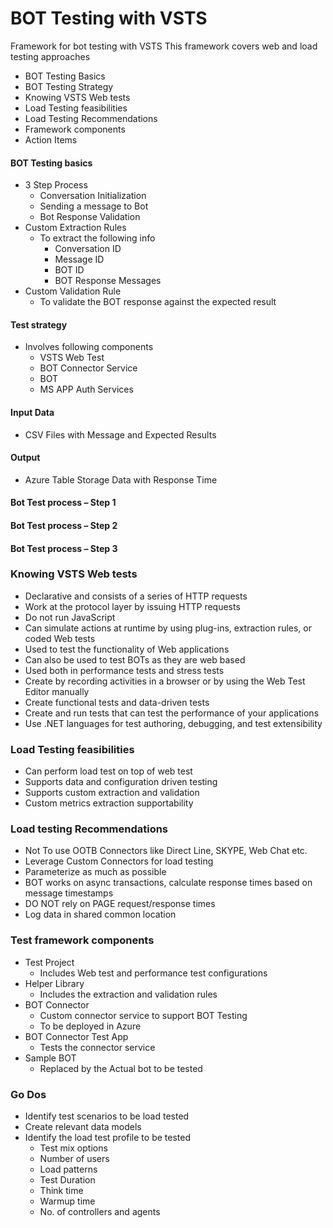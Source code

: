 
# BOT Testing with VSTS
Framework for bot testing with VSTS
This framework covers web and load testing approaches
- BOT Testing Basics 
- BOT Testing Strategy
- Knowing VSTS Web tests
- Load Testing feasibilities
- Load Testing Recommendations
- Framework components
- Action Items

#### BOT Testing basics
- 3 Step Process
    - Conversation Initialization
    - Sending a message to Bot
	- Bot Response Validation
- Custom Extraction Rules
    - To extract the following info
	    - Conversation ID
	    - Message ID
	    - BOT ID
	    - BOT Response Messages
- Custom Validation Rule
    - To validate the BOT response against the expected result

#### Test strategy
- Involves following components
	- VSTS Web Test
	- BOT Connector Service
	- BOT
	- MS APP Auth Services

#### Input Data
- CSV Files with Message and Expected Results

#### Output
- Azure Table Storage Data with Response Time

#### Bot Test process – Step 1
#### Bot Test process – Step 2
#### Bot Test process – Step 3

### Knowing VSTS Web tests
- Declarative and consists of a series of HTTP requests
- Work at the protocol layer by issuing HTTP requests
- Do not run JavaScript
- Can simulate actions at runtime by using plug-ins, extraction rules, or coded Web tests
- Used to test the functionality of Web applications
- Can also be used to test BOTs as they are web based
- Used both in performance tests and stress tests
- Create by recording activities in a browser or by using the Web Test Editor manually
- Create functional tests and data-driven tests
- Create and run tests that can test the performance of your applications
- Use .NET languages for test authoring, debugging, and test extensibility

### Load Testing feasibilities
- Can perform load test on top of web test
- Supports data and configuration driven testing
- Supports custom extraction and validation
- Custom metrics extraction supportability

### Load testing Recommendations
- Not To use OOTB Connectors like Direct Line, SKYPE, Web Chat etc.
- Leverage Custom Connectors for load testing
- Parameterize as much as possible
- BOT works on async transactions, calculate response times based on message timestamps
- DO NOT rely on PAGE request/response times
- Log data in shared common location

### Test framework components
- Test Project
	- Includes Web test and performance test configurations
- Helper Library
	- Includes the extraction and validation rules
- BOT Connector
	- Custom connector service to support BOT Testing
	- To be deployed in Azure
- BOT Connector Test App
	- Tests the connector service
- Sample BOT
	- Replaced by the Actual bot to be tested

### Go Dos
- Identify test scenarios to be load tested
- Create relevant data models
- Identify the load test profile to be tested
	- Test mix options
	- Number of users
	- Load patterns
	- Test Duration
	- Think time
	- Warmup time
	- No. of controllers and agents
